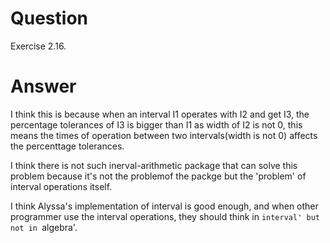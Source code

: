 # Question
Exercise 2.16.

# Answer
I think this is because when an interval I1 operates with I2 and get I3, the percentage tolerances of I3 is bigger than I1 as width of I2 is not 0, this means the times of operation between two intervals(width is not 0) affects the percenttage tolerances.

I think there is not such inerval-arithmetic package that can solve this problem because it's not the problemof the packge but the 'problem' of interval operations itself.

I think Alyssa's implementation of interval is good enough, and when other programmer use the interval operations, they should think in `interval' but not in `algebra'. 


